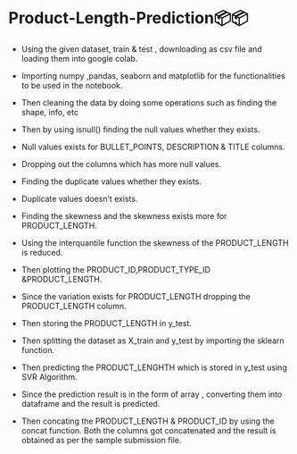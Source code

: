 # Product-Length-Prediction📦📦
* Using the given dataset, train & test , downloading as csv file and loading them into google colab.

* Importing   numpy ,pandas, seaborn and matplotlib for the functionalities to be used in the notebook.

* Then cleaning the data by doing some operations such as finding the shape, info, etc

* Then by using isnull() finding the null values whether they exists.

* Null values exists for BULLET_POINTS, DESCRIPTION & TITLE columns.

* Dropping out the columns which has more null values.
  
* Finding the duplicate values whether they exists.
  
* Duplicate values doesn’t exists.
  
* Finding the skewness and the skewness exists more for PRODUCT_LENGTH.
  
* Using the interquantile function the skewness of the PRODUCT_LENGTH is reduced.
  
* Then plotting the PRODUCT_ID,PRODUCT_TYPE_ID &PRODUCT_LENGTH.
  
* Since the variation exists for PRODUCT_LENGTH dropping the PRODUCT_LENGTH column.

* Then storing the PRODUCT_LENGTH in y_test.

* Then splitting the dataset as X_train and y_test by importing the sklearn function.

* Then predicting the PRODUCT_LENGHTH which is stored in y_test using SVR Algorithm.

* Since the prediction result is in the form of array , converting them into dataframe and the result is predicted.

* Then concating the PRODUCT_LENGTH  & PRODUCT_ID by using the concat function.
Both the columns got concatenated and the result is obtained as per the sample submission file.

